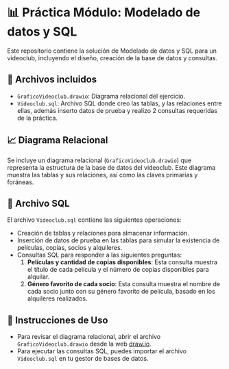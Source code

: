 # 📊 Práctica Módulo: Modelado de datos y SQL

Este repositorio contiene la solución de Modelado de datos y SQL para un videoclub, incluyendo el diseño, creación de la base de datos y consultas.

## 📁 Archivos incluidos

- `GraficoVideoclub.drawio`: Diagrama relacional del ejercicio.
- `Videoclub.sql`: Archivo SQL donde creo las tablas, y las relaciones entre ellas, además inserto datos de prueba y realizo 2 consultas requeridas de la práctica.

## 📈 Diagrama Relacional

Se incluye un diagrama relacional (`GraficoVideoclub.drawio`) que representa la estructura de la base de datos del videoclub. Este diagrama muestra las tablas y sus relaciones, así como las claves primarias y foráneas.

## 📝 Archivo SQL

El archivo `Videoclub.sql` contiene las siguientes operaciones:

- Creación de tablas y relaciones para almacenar información.
- Inserción de datos de prueba en las tablas para simular la existencia de películas, copias, socios y alquileres.
- Consultas SQL para responder a las siguientes preguntas:
    1. **Películas y cantidad de copias disponibles**: Esta consulta muestra el título de cada película y el número de copias disponibles para alquilar.
    2. **Género favorito de cada socio**: Esta consulta muestra el nombre de cada socio junto con su género favorito de película, basado en los alquileres realizados.

## 🚀 Instrucciones de Uso

- Para revisar el diagrama relacional, abrir el archivo `GraficoVideoclub.drawio` desde la web [draw.io](https://www.drawio.com/).
- Para ejecutar las consultas SQL, puedes importar el archivo `Videoclub.sql` en tu gestor de bases de datos.




